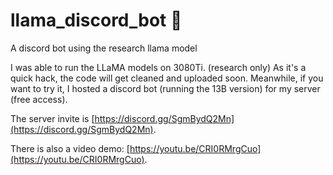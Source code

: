 # llama_discord_bot 🚀
A discord bot using the research llama model 

I was able to run the LLaMA models on 3080Ti. (research only) 
As it's a quick hack, the code will get cleaned and uploaded soon. 
Meanwhile, if you want to try it, I hosted a discord bot (running the 13B version) for my server (free access). 

The server invite is [https://discord.gg/SgmBydQ2Mn](https://discord.gg/SgmBydQ2Mn).

There is also a video demo: [https://youtu.be/CRI0RMrgCuo](https://youtu.be/CRI0RMrgCuo).

